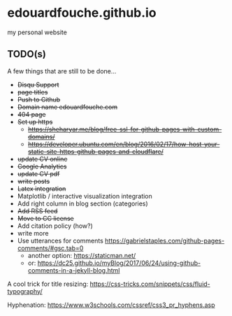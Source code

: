 # edouardfouche.github.io
my personal website

TODO(s)
-------

A few things that are still to be done... 

- ~~Disqu Support~~
- ~~page titles~~
- ~~Push to Github~~
- ~~Domain name edouardfouche.com~~
- ~~404 page~~
- ~~Set up https~~
	- ~~https://sheharyar.me/blog/free-ssl-for-github-pages-with-custom-domains/~~
	- ~~https://developer.ubuntu.com/en/blog/2016/02/17/how-host-your-static-site-https-github-pages-and-cloudflare/~~
- ~~update CV online~~
- ~~Google Analytics~~
- ~~update CV pdf~~
- ~~write posts~~
- ~~Latex integration~~
- Matplotlib / interactive visualization integration 
- Add right column in blog section (categories)
- ~~Add RSS feed~~
- ~~Move to CC license~~ 
- Add citation policy (how?)
- write more
- Use utterances for comments https://gabrielstaples.com/github-pages-comments/#gsc.tab=0 
	- another option: https://staticman.net/
	- or: https://dc25.github.io/myBlog/2017/06/24/using-github-comments-in-a-jekyll-blog.html
	
A cool trick for title resizing: https://css-tricks.com/snippets/css/fluid-typography/

Hyphenation: https://www.w3schools.com/cssref/css3_pr_hyphens.asp